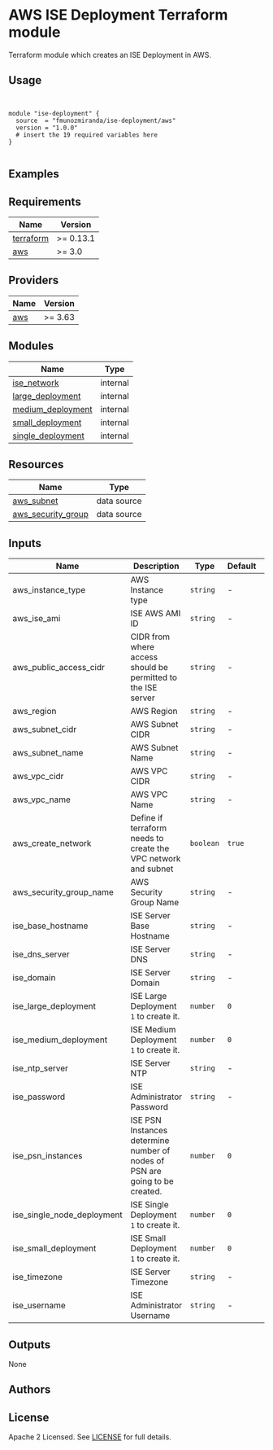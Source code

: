# AWS ISE Deployment Terraform module

Terraform module which creates an ISE Deployment in AWS.

## Usage

```hcl


module "ise-deployment" {
  source  = "fmunozmiranda/ise-deployment/aws"
  version = "1.0.0"
  # insert the 19 required variables here
}


```

## Examples

<!-- - [SQS queues with server-side encryption (SSE) using KMS and without SSE](https://github.com/terraform-aws-modules/terraform-aws-sqs/tree/master/examples/complete) -->


<!-- BEGINNING OF PRE-COMMIT-TERRAFORM DOCS HOOK -->
## Requirements

| Name | Version |
|------|---------|
| <a name="requirement_terraform"></a> [terraform](#requirement\_terraform) | >= 0.13.1 |
| <a name="requirement_aws"></a> [aws](#requirement\_aws) | >= 3.0 |

## Providers

| Name | Version |
|------|---------|
| <a name="provider_aws"></a> [aws](#provider\_aws) | >= 3.63 |

## Modules

| Name | Type |
|------|------|
| [ise_network](https://registry.terraform.io/providers/hashicorp/aws/latest/docs/resources/sqs_queue) | internal |
| [large_deployment](https://registry.terraform.io/providers/hashicorp/aws/latest/docs/data-sources/arn) | internal |
| [medium_deployment](https://registry.terraform.io/providers/hashicorp/aws/latest/docs/data-sources/arn) | internal |
| [small_deployment](https://registry.terraform.io/providers/hashicorp/aws/latest/docs/data-sources/arn) | internal |
| [single_deployment](https://registry.terraform.io/providers/hashicorp/aws/latest/docs/data-sources/arn) | internal |

## Resources

| Name | Type |
|------|------|
| [aws_subnet](https://registry.terraform.io/providers/hashicorp/aws/latest/docs/resources/sqs_queue) | data source |
| [aws_security_group](https://registry.terraform.io/providers/hashicorp/aws/latest/docs/data-sources/arn) | data source |

## Inputs

| Name | Description | Type | Default | Required |
|------|-------------|------|---------|:--------:|
| aws_instance_type | AWS Instance type | `string` | - | yes |
| aws_ise_ami | ISE AWS AMI ID | `string` | - | yes |
| aws_public_access_cidr| CIDR from where access should be permitted to the ISE server | `string` | - | yes |
| aws_region  | AWS Region | `string` | - | yes |
| aws_subnet_cidr | AWS Subnet CIDR | `string` | - | yes |
| aws_subnet_name  | AWS Subnet Name | `string` | - | yes |
| aws_vpc_cidr  | AWS VPC CIDR | `string` | - | yes |
| aws_vpc_name | AWS VPC Name | `string` | - | yes |
| aws_create_network | Define if terraform needs to create the VPC network and subnet| `boolean` | `true` | no |
| aws_security_group_name | AWS Security Group Name | `string` | - |yes |
| ise_base_hostname | ISE Server Base Hostname | `string` | - | yes |
| ise_dns_server | ISE Server DNS | `string` | - | yes |
| ise_domain  | ISE Server Domain | `string` | - | yes |
| ise_large_deployment | ISE Large Deployment `1` to create it. | `number` | `0` | no |
| ise_medium_deployment | ISE Medium Deployment `1` to create it. | `number` | `0` | no |
| ise_ntp_server  | ISE Server NTP | `string` | - | yes |
| ise_password  | ISE Administrator Password | `string` | - | yes |
| ise_psn_instances           | ISE PSN Instances determine number of nodes of PSN are going to be created. | `number` | `0` | no |
| ise_single_node_deployment  | ISE Single Deployment `1` to create it. | `number` | `0` | no |
| ise_small_deployment        | ISE Small Deployment `1` to create it. | `number` | `0` | no |
| ise_timezone                | ISE Server Timezone | `string` | - | yes |
| ise_username                | ISE Administrator Username | `string` | - | yes |

## Outputs

None


## Authors



## License

Apache 2 Licensed. See [LICENSE]() for full details.
